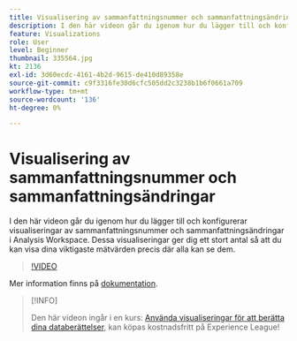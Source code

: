 ```yaml
---
title: Visualisering av sammanfattningsnummer och sammanfattningsändringar
description: I den här videon går du igenom hur du lägger till och konfigurerar visualiseringar av sammanfattningsnummer och sammanfattningsändringar i Analysis Workspace. Dessa visualiseringar ger dig ett stort antal så att du kan visa dina viktigaste mätvärden precis där alla kan se dem.
feature: Visualizations
role: User
level: Beginner
thumbnail: 335564.jpg
kt: 2136
exl-id: 3d60ecdc-4161-4b2d-9615-de410d89358e
source-git-commit: c9f3316fe30d6cfc505dd2c3238b1b6f0661a709
workflow-type: tm+mt
source-wordcount: '136'
ht-degree: 0%

---
```


# Visualisering av sammanfattningsnummer och sammanfattningsändringar

I den här videon går du igenom hur du lägger till och konfigurerar visualiseringar av sammanfattningsnummer och sammanfattningsändringar i Analysis Workspace. Dessa visualiseringar ger dig ett stort antal så att du kan visa dina viktigaste mätvärden precis där alla kan se dem.

>[!VIDEO](https://video.tv.adobe.com/v/335564/?quality=12&learn=on)

Mer information finns på [dokumentation](https://experienceleague.adobe.com/docs/analytics/analyze/analysis-workspace/visualizations/summary-number-change.html).

>[!INFO]
>
> Den här videon ingår i en kurs: [Använda visualiseringar för att berätta dina databerättelser](https://experienceleague.adobe.com/?recommended=Analytics-U-1-2021.1.visualizations), kan köpas kostnadsfritt på Experience League!
